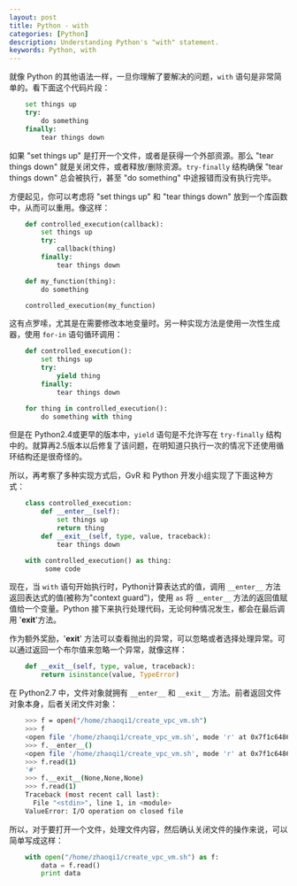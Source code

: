 ```yaml
---
layout: post
title: Python - with
categories: [Python]
description: Understanding Python's "with" statement.
keywords: Python, with
---
```


就像 Python 的其他语法一样，一旦你理解了要解决的问题，`with` 语句是非常简单的。看下面这个代码片段：

```python
    set things up
    try:
        do something
    finally:
        tear things down
```

如果 "set things up" 是打开一个文件，或者是获得一个外部资源。那么 "tear things down" 就是关闭文件，或者释放/删除资源。`try-finally` 结构确保 "tear things down" 总会被执行，甚至 "do something" 中途报错而没有执行完毕。

方便起见，你可以考虑将 "set things up" 和 "tear things down" 放到一个库函数中，从而可以重用。像这样：

```python
    def controlled_execution(callback):
        set things up
        try:
            callback(thing)
        finally:
            tear things down

    def my_function(thing):
        do something

    controlled_execution(my_function)
```

这有点罗嗦，尤其是在需要修改本地变量时。另一种实现方法是使用一次性生成器，使用 `for-in` 语句循环调用：

```python
    def controlled_execution():
        set things up
        try:
            yield thing
        finally:
            tear things down

    for thing in controlled_execution():
        do something with thing
```

但是在 Python2.4或更早的版本中，`yield` 语句是不允许写在 `try-finally` 结构中的。就算再2.5版本以后修复了该问题，在明知道只执行一次的情况下还使用循环结构还是很奇怪的。

所以，再考察了多种实现方式后，GvR 和 Python 开发小组实现了下面这种方式：

```python
    class controlled_execution:
        def __enter__(self):
            set things up
            return thing
        def __exit__(self, type, value, traceback):
            tear things down

    with controlled_execution() as thing:
         some code
```

现在，当 `with` 语句开始执行时，Python计算表达式的值，调用 `__enter__` 方法返回表达式的值(被称为"context guard")，使用 `as` 将 `__enter__` 方法的返回值赋值给一个变量。Python 接下来执行处理代码，无论何种情况发生，都会在最后调用 '__exit__'方法。

作为额外奖励，'__exit__' 方法可以查看抛出的异常，可以忽略或者选择处理异常。可以通过返回一个布尔值来忽略一个异常，就像这样：

```python
    def __exit__(self, type, value, traceback):
        return isinstance(value, TypeError)
```

在 Python2.7 中，文件对象就拥有 `__enter__` 和 `__exit__` 方法。前者返回文件对象本身，后者关闭文件对象：

```bash
    >>> f = open("/home/zhaoqi1/create_vpc_vm.sh")
    >>> f
    <open file '/home/zhaoqi1/create_vpc_vm.sh', mode 'r' at 0x7f1c64861d20>
    >>> f.__enter__()
    <open file '/home/zhaoqi1/create_vpc_vm.sh', mode 'r' at 0x7f1c64861d20>
    >>> f.read(1)
    '#'
    >>> f.__exit__(None,None,None)
    >>> f.read(1)
    Traceback (most recent call last):
      File "<stdin>", line 1, in <module>
    ValueError: I/O operation on closed file
```

所以，对于要打开一个文件，处理文件内容，然后确认关闭文件的操作来说，可以简单写成这样：

```python
    with open("/home/zhaoqi1/create_vpc_vm.sh") as f:
        data = f.read()
        print data
```
